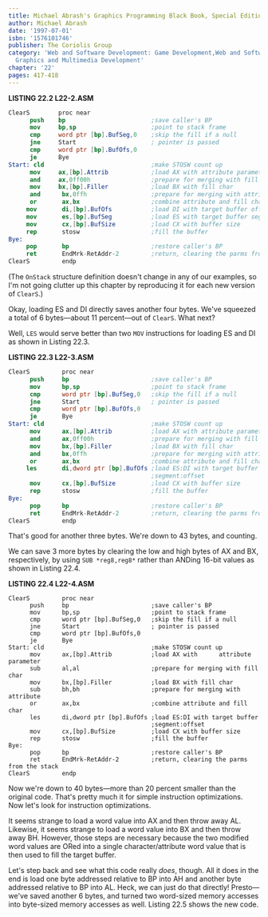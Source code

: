 ```yaml
---
title: Michael Abrash's Graphics Programming Black Book, Special Edition
author: Michael Abrash
date: '1997-07-01'
isbn: '1576101746'
publisher: The Coriolis Group
category: 'Web and Software Development: Game Development,Web and Software Development:
  Graphics and Multimedia Development'
chapter: '22'
pages: 417-418
---
```


**LISTING 22.2 L22-2.ASM**

```nasm
ClearS        proc near
      push    bp                        ;save caller's BP
      mov     bp,sp                     ;point to stack frame
      cmp     word ptr [bp].BufSeg,0    ;skip the fill if a null
      jne     Start                     ; pointer is passed
      cmp     word ptr [bp].BufOfs,0
      je      Bye
Start: cld                              ;make STOSW count up
      mov     ax,[bp].Attrib            ;load AX with attribute parameter
      and     ax,0ff00h                 ;prepare for merging with fill char
      mov     bx,[bp].Filler            ;load BX with fill char
      and      bx,0ffh                  ;prepare for merging with attribute
      or       ax,bx                    ;combine attribute and fill char
     mov       di,[bp].BufOfs           ;load DI with target buffer offset
     mov       es,[bp].BufSeg           ;load ES with target buffer segment
     mov       cx,[bp].BufSize          ;load CX with buffer size
     rep       stosw                    ;fill the buffer
Bye:
     pop       bp                       ;restore caller's BP
     ret       EndMrk-RetAddr-2         ;return, clearing the parms from the stack
ClearS         endp
```

(The `OnStack` structure definition doesn't change in any of our
examples, so I'm not going clutter up this chapter by reproducing it for
each new version of `ClearS`.)

Okay, loading ES and DI directly saves another four bytes. We've
squeezed a total of 6 bytes—about 11 percent—out of `ClearS`. What
next?

Well, `LES` would serve better than two `MOV` instructions for
loading ES and DI as shown in Listing 22.3.

**LISTING 22.3 L22-3.ASM**

```nasm
ClearS         proc near
      push     bp                       ;save caller's BP
      mov      bp,sp                    ;point to stack frame
      cmp      word ptr [bp].BufSeg,0   ;skip the fill if a null
      jne      Start                    ; pointer is passed
      cmp      word ptr [bp].BufOfs,0
      je       Bye
Start: cld                              ;make STOSW count up
      mov      ax,[bp].Attrib           ;load AX with attribute parameter
      and      ax,0ff00h                ;prepare for merging with fill char
      mov      bx,[bp].Filler           ;load BX with fill char
      and      bx,0ffh                  ;prepare for merging with attribute
      or       ax,bx                    ;combine attribute and fill char
     les       di,dword ptr [bp].BufOfs ;load ES:DI with target buffer
                                        ;segment:offset
      mov      cx,[bp].BufSize          ;load CX with buffer size
      rep      stosw                    ;fill the buffer
Bye:
      pop      bp                       ;restore caller's BP
      ret      EndMrk-RetAddr-2         ;return, clearing the parms from the stack
ClearS         endp
```

That's good for another three bytes. We're down to 43 bytes, and
counting.

We can save 3 more bytes by clearing the low and high bytes of AX and
BX, respectively, by using `SUB *reg8,reg8*` rather than ANDing 16-bit
values as shown in Listing 22.4.

**LISTING 22.4 L22-4.ASM**

    ClearS         proc near
          push     bp                       ;save caller's BP
          mov      bp,sp                    ;point to stack frame
          cmp      word ptr [bp].BufSeg,0   ;skip the fill if a null
          jne      Start                    ; pointer is passed
          cmp      word ptr [bp].BufOfs,0
          je       Bye
    Start: cld                              ;make STOSW count up
          mov      ax,[bp].Attrib           ;load AX with      attribute parameter
          sub      al,al                    ;prepare for merging with fill char
          mov      bx,[bp].Filler           ;load BX with fill char
          sub      bh,bh                    ;prepare for merging with attribute
          or       ax,bx                    ;combine attribute and fill char
          les      di,dword ptr [bp].BufOfs ;load ES:DI with target buffer
                                            ;segment:offset
          mov      cx,[bp].BufSize          ;load CX with buffer size
          rep      stosw                    ;fill the buffer
    Bye:
          pop      bp                       ;restore caller's BP
          ret      EndMrk-RetAddr-2         ;return, clearing the parms from the stack
    ClearS         endp

Now we're down to 40 bytes—more than 20 percent smaller than the
original code. That's pretty much it for simple instruction
optimizations. Now let's look for instruction optimizations.

It seems strange to load a word value into AX and then throw away AL.
Likewise, it seems strange to load a word value into BX and then throw
away BH. However, those steps are necessary because the two modified
word values are ORed into a single character/attribute word value that
is then used to fill the target buffer.

Let's step back and see what this code really *does*, though. All it
does in the end is load one byte addressed relative to BP into AH and
another byte addressed relative to BP into AL. Heck, we can just do that
directly! Presto—we've saved another 6 bytes, and turned two word-sized
memory accesses into byte-sized memory accesses as well. Listing 22.5
shows the new code.
